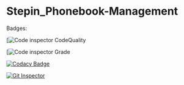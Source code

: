 # Stepin_Phonebook-Management
Badges:  

[![Code inspector CodeQuality](https://www.code-inspector.com/project/27804/score/svg)

[![Code inspector Grade](https://www.code-inspector.com/project/27804/status/svg)

[![Codacy Badge](https://app.codacy.com/project/badge/Grade/5f4e28d3d89a40c39cf38c655f0e749c)](https://www.codacy.com/gh/pravalikamanugu39/Stepin_Phonebook-Management/dashboard?utm_source=github.com&amp;utm_medium=referral&amp;utm_content=pravalikamanugu39/Stepin_Phonebook-Management&amp;utm_campaign=Badge_Grade)

[![Git Inspector](https://github.com/pravalikamanugu39/Stepin_Phonebook-Management/actions/workflows/git_inspector.yml/badge.svg)](https://github.com/pravalikamanugu39/Stepin_Phonebook-Management/actions/workflows/git_inspector.yml)
